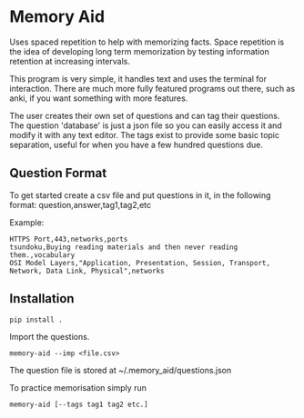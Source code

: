 # Memory Aid
Uses spaced repetition to help with memorizing facts.
Space repetition is the idea of developing long term memorization by testing information retention at increasing intervals.

This program is very simple, it handles text and uses the terminal for interaction.
There are much more fully featured programs out there, such as anki, if you want something with more features.

The user creates their own set of questions and can tag their questions. The question 'database' is just a json file so you can easily access it and modify it with any text editor. The tags exist to provide some basic topic separation, useful for when you have a few hundred questions due.

## Question Format
To get started create a csv file and put questions in it, in the following format: 
question,answer,tag1,tag2,etc

Example:
```
HTTPS Port,443,networks,ports
tsundoku,Buying reading materials and then never reading them.,vocabulary
OSI Model Layers,"Application, Presentation, Session, Transport, Network, Data Link, Physical",networks
```

## Installation
```
pip install .
```

Import the questions.
```
memory-aid --imp <file.csv>
```

The question file is stored at ~/.memory\_aid/questions.json

To practice memorisation simply run
```
memory-aid [--tags tag1 tag2 etc.]
```
